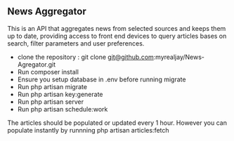 
## News Aggregator

This is an API that aggregates news from selected sources and keeps them up to date, providing access to front end devices to query articles bases on search, filter parameters and user preferences.

- clone the repository : git clone git@github.com:myrealjay/News-Agregator.git
- Run composer install
- Ensure you setup database in .env before running migrate
- Run php artisan migrate
- Run php artisan key:generate
- Run php artisan server
- Run php artisan schedule:work

The articles should be populated or updated every 1 hour. However you can populate instantly by runnning php artisan articles:fetch


